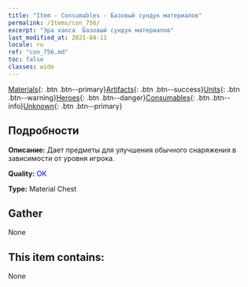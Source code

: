 ```yaml
---
title: "Item - Consumables - Базовый сундук материалов"
permalink: /Items/con_756/
excerpt: "Эра хаоса  Базовый сундук материалов"
last_modified_at: 2021-04-11
locale: ru
ref: "con_756.md"
toc: false
classes: wide
---
```

 [Materials](/ru/Items/){: .btn .btn--primary}[Artifacts](/ru/Items/Artifacts/){: .btn .btn--success}[Units](/ru/Items/Units/){: .btn .btn--warning}[Heroes](/ru/Items/Heroes/){: .btn .btn--danger}[Consumables](/ru/Items/Consumables/){: .btn .btn--info}[Unknown](/ru/Items/Unknown/){: .btn .btn--primary}

## Подробности
 **Описание:** Дает предметы для улучшения обычного снаряжения в зависимости от уровня игрока.

 **Quality:** <span style="color: #0000CD">OK</span>

 **Type:** Material Chest

## Gather

  None

## This item contains:

  None

